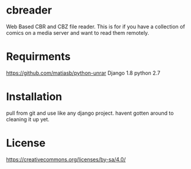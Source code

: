 # cbreader
Web Based CBR and CBZ file reader.
This is for if you have a collection of comics on a media server and want to read them remotely.

# Requirments
https://github.com/matiasb/python-unrar
Django 1.8
python 2.7

# Installation
pull from git and use like any django project.
havent gotten around to cleaning it up yet.

# License
https://creativecommons.org/licenses/by-sa/4.0/
